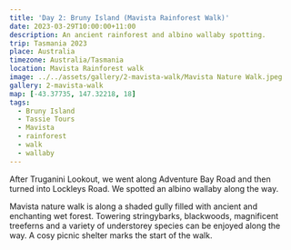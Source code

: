 ```yaml
---
title: 'Day 2: Bruny Island (Mavista Rainforest Walk)'
date: 2023-03-29T10:00:00+11:00
description: An ancient rainforest and albino wallaby spotting.
trip: Tasmania 2023
place: Australia
timezone: Australia/Tasmania
location: Mavista Rainforest walk
image: ../../assets/gallery/2-mavista-walk/Mavista Nature Walk.jpeg
gallery: 2-mavista-walk
map: [-43.37735, 147.32218, 18]
tags:
  - Bruny Island
  - Tassie Tours
  - Mavista
  - rainforest
  - walk
  - wallaby
---
```


After Truganini Lookout, we went along Adventure Bay Road and then turned into Lockleys Road. We spotted an albino wallaby along the way.

Mavista nature walk is along a shaded gully filled with ancient and enchanting wet forest. Towering stringybarks, blackwoods, magnificent treeferns and a variety of understorey species can be enjoyed along the way. A cosy picnic shelter marks the start of the walk.
